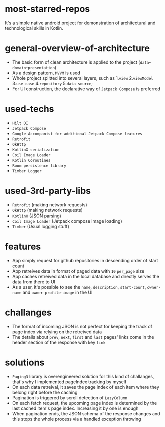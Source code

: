 # most-starred-repos
It's a simple native android project for demonstration of architectural and technological skills in Kotlin.

# general-overview-of-architecture
* The basic form of clean architecture is applied to the project (`data`-`domain`-`presentation`)
* As a design pattern, `MVVM` is used
* Whole project splitted into several layers, such as 1.`view` 2.`viewModel` 3.`use case` 4.`repository` 5.`data source`;
* For UI construction, the declarative way of `Jetpack Compose` is preferred

# used-techs
* `Hilt DI`
* `Jetpack Compose`
* `Google Accompanist for additional Jetpack Compose features`
* `Retrofit`
* `OkHttp`
* `KotlinX serialization`
* `Coil Image Loader`
* `Kotlin Coroutines`
* `Room persistence library`
* `Timber Logger`

# used-3rd-party-libs
* `Retrofit` (making network requests)
* `OkHttp` (making network requests)
* `KotlinX` (JSON parsing)
* `Coil Image Loader` (Jetpack compose image loading)
* `Timber` (Usual logging stuff)

# features
* App simply request for github repositories in descending order of start count
* App retreives data in format of paged data with `10` `per_page` size
* App caches retreived data in the local database and directly serves the data from there to UI
* As a user, it's possible to see the `name`, `description`, `start-count`, `owner-name` and `owner-profile-image` in the UI

# challanges
* The format of incoming JSON is not perfect for keeping the track of page index via relying on the retreived data
* The details about `prev`, `next`, `first` and `last` pages' links come in the header section of the response with key `link`

# solutions
* `Paging3` library is overengineered solution for this kind of challanges, that's why I implemented pageIndex tracking by myself
* On each data retreival, it saves the page index of each item where they belong right before the caching
* Pagination is triggered by scroll detection of `LazyColumn`
* On each fetch request, the upcoming page index is determined by the last cached item's page index. Increasing it by one is enough
* When pagination ends, the JSON schema of the response changes and this stops the whole process via a handled exception throwing
